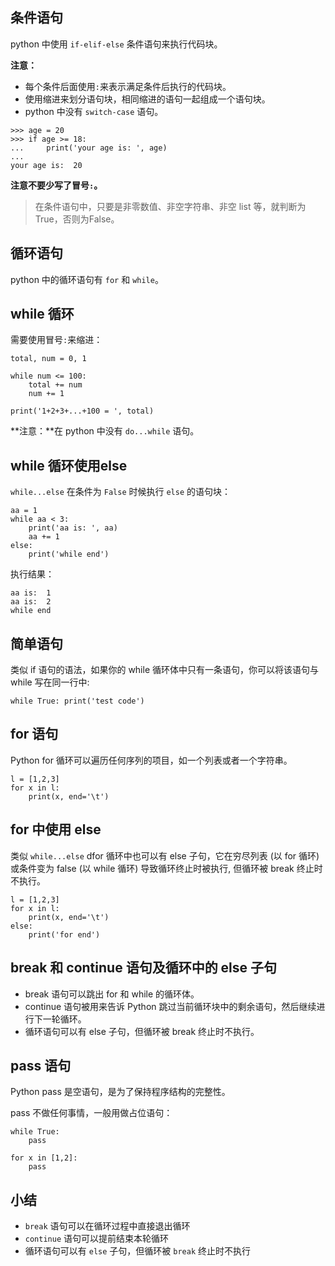 ## 条件语句

python 中使用 `if-elif-else` 条件语句来执行代码块。

**注意：**
- 每个条件后面使用`:`来表示满足条件后执行的代码块。
- 使用缩进来划分语句块，相同缩进的语句一起组成一个语句块。
- python 中没有 `switch-case` 语句。

```
>>> age = 20
>>> if age >= 18:
...     print('your age is: ', age)
...
your age is:  20
```

**注意不要少写了冒号`:`。**

> 在条件语句中，只要是非零数值、非空字符串、非空 list 等，就判断为True，否则为False。


## 循环语句

python 中的循环语句有 `for` 和 `while`。

## while 循环

需要使用冒号`:`来缩进：

```
total, num = 0, 1

while num <= 100:
    total += num
    num += 1

print('1+2+3+...+100 = ', total)
```

**注意：**在 python 中没有 `do...while` 语句。

## while 循环使用else

`while...else` 在条件为 `False` 时候执行 `else` 的语句块：

```
aa = 1
while aa < 3:
    print('aa is: ', aa)
    aa += 1
else:
    print('while end')
```

执行结果：

```
aa is:  1
aa is:  2
while end
```

## 简单语句

类似 if 语句的语法，如果你的 while 循环体中只有一条语句，你可以将该语句与 while 写在同一行中:

```
while True: print('test code')
```

## for 语句

Python for 循环可以遍历任何序列的项目，如一个列表或者一个字符串。

```
l = [1,2,3]
for x in l:
    print(x, end='\t')
```

## for 中使用 else

类似 `while...else` dfor 循环中也可以有 else 子句，它在穷尽列表 (以 for 循环) 或条件变为 false (以 while 循环) 导致循环终止时被执行, 但循环被 break 终止时不执行。

```
l = [1,2,3]
for x in l:
    print(x, end='\t')
else:
    print('for end')
```

## break 和 continue 语句及循环中的 else 子句

- break 语句可以跳出 for 和 while 的循环体。
- continue 语句被用来告诉 Python 跳过当前循环块中的剩余语句，然后继续进行下一轮循环。
- 循环语句可以有 else 子句，但循环被 break 终止时不执行。

## pass 语句

Python pass 是空语句，是为了保持程序结构的完整性。

pass 不做任何事情，一般用做占位语句：

```
while True:
    pass

for x in [1,2]:
    pass
```

## 小结

- `break` 语句可以在循环过程中直接退出循环
- `continue` 语句可以提前结束本轮循环
- 循环语句可以有 `else` 子句，但循环被 `break` 终止时不执行

